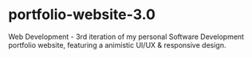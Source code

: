 # portfolio-website-3.0
Web Development - 3rd iteration of my personal Software Development portfolio website, featuring a animistic UI/UX &amp; responsive design.
